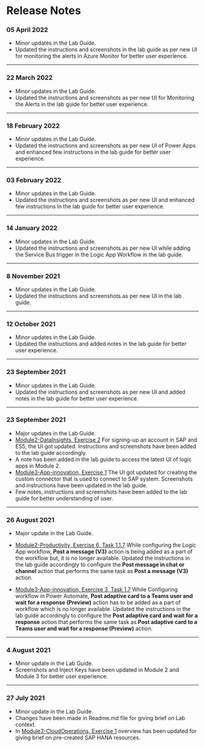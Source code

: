 # Release Notes

### 05 April 2022

  - Minor updates in the Lab Guide.
  - Updated the instructions and screenshots in the lab guide as per new UI for monitoring the alerts in Azure Monitor for better user experience.

--------------

### 22 March 2022

  - Minor updates in the Lab Guide.
  - Updated the instructions and screenshots as per new UI for Monitoring the Alerts in the lab guide for better user experience.

--------------

### 18 February 2022

  - Minor updates in the Lab Guide.
  - Updated the instructions and screenshots as per new UI of Power Apps and enhanced few instructions in the lab guide for better user experience.

--------------

### 03 February 2022

  - Minor updates in the Lab Guide.
  - Updated the instructions and screenshots as per new UI and enhanced few instructions in the lab guide for better user experience.

--------------

### 14 January 2022

  - Minor updates in the Lab Guide.
  - Updated the instructions and screenshots as per new UI while adding the Service Bus trigger in the Logic App Workflow in the lab guide.

--------------

### 8 November 2021

  - Minor updates in the Lab Guide.
  - Updated the instructions and screenshots as per new UI in the lab guide.

--------------

### 12 October 2021

  - Minor updates in the Lab Guide.
  - Updated the instructions and added notes in the lab guide for better user experience.

--------------

### 23 September 2021

  - Minor updates in the Lab Guide.
  - Updated the instructions and screenshots as per new UI and added notes in the lab guide for better user experience.


--------------

### 23 September 2021
  - Major updates in the Lab Guide.
  - [Module2-DataInsights, Exercise 2](https://github.com/CloudLabsAI-Azure/AVW-SAP-on-Azure/blob/main/Module2-DataInsights/2.md) For signing-up an account in SAP and ES5, the UI got updated. Instructions and screenshots have been added to the lab guide accordingly.
  - A note has been added in the lab guide to access the latest UI of logic apps in Module 2.
  - [Module3-App-innovation, Exercise 1](https://github.com/CloudLabsAI-Azure/AVW-SAP-on-Azure/blob/main/Module3-App-innovation/1.md) The UI got updated for creating the custom connector that is used to connect to SAP system. Screenshots and instructions have been updated in the lab guide.
  - Few notes, instructions and screenshots have been added to the lab guide for better understanding of user.  

--------------

### 26 August 2021
  - Major update in the Lab Guide.
  - [Module2-Productivity, Exercise 6, Task 1.1.7](https://github.com/CloudLabsAI-Azure/AVW-SAP-on-Azure/blob/main/Module2-Productivity/1.md) While configuring the Logic App workflow, **Post a message (V3)** action is being added as a part of the workflow but, it is no longer available. Updated the instructions in the lab guide accordingly to configure the **Post message in chat or channel** action that performs the same task as **Post a message (V3)** action.
  
  - [Module3-App-innovation, Exercise 3, Task 1.7](https://github.com/CloudLabsAI-Azure/AVW-SAP-on-Azure/blob/main/Module3-App-innovation/3.md) While Configuring workflow in Power Automate, **Post adaptive card to a Teams user and wait for a response (Preview)** action has to be added as a part of workflow which is no longer available. Updated the instructions in the lab guide accordingly to configure the **Post adaptive card and wait for a response** action that performs the same task as **Post adaptive card to a Teams user and wait for a response (Preview)** action.

-----------------

### 4 August 2021
  - Minor update in the Lab Guide.
  - Screenshots and Inject Keys have been updated in Module 2 and Module 3 for better user experience.

------------------

### 27 July 2021
  - Minor update in the Lab Guide.
  - Changes have been made in Readme.md file for giving brief on Lab context.
  - In [Module3-CloudOperations, Exercise 1](https://github.com/CloudLabsAI-Azure/AIW-SAP-on-Azure/blob/main/Module3-CloudOperations/1.md) overview has been updated for giving brief on pre-created SAP HANA resources.

